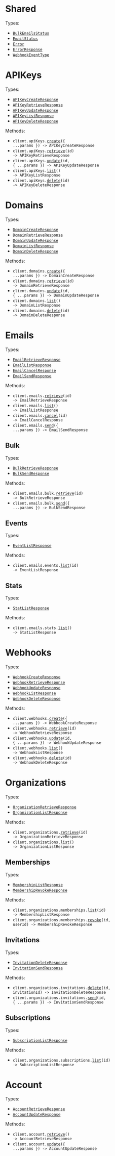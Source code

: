 # Shared

Types:

- <code><a href="./src/resources/shared.ts">BulkEmailsStatus</a></code>
- <code><a href="./src/resources/shared.ts">EmailStatus</a></code>
- <code><a href="./src/resources/shared.ts">Error</a></code>
- <code><a href="./src/resources/shared.ts">ErrorResponse</a></code>
- <code><a href="./src/resources/shared.ts">WebhookEventType</a></code>

# APIKeys

Types:

- <code><a href="./src/resources/api-keys.ts">APIKeyCreateResponse</a></code>
- <code><a href="./src/resources/api-keys.ts">APIKeyRetrieveResponse</a></code>
- <code><a href="./src/resources/api-keys.ts">APIKeyUpdateResponse</a></code>
- <code><a href="./src/resources/api-keys.ts">APIKeyListResponse</a></code>
- <code><a href="./src/resources/api-keys.ts">APIKeyDeleteResponse</a></code>

Methods:

- <code title="post /api-keys">client.apiKeys.<a href="./src/resources/api-keys.ts">create</a>({ ...params }) -> APIKeyCreateResponse</code>
- <code title="get /api-keys/{id}">client.apiKeys.<a href="./src/resources/api-keys.ts">retrieve</a>(id) -> APIKeyRetrieveResponse</code>
- <code title="put /api-keys/{id}">client.apiKeys.<a href="./src/resources/api-keys.ts">update</a>(id, { ...params }) -> APIKeyUpdateResponse</code>
- <code title="get /api-keys">client.apiKeys.<a href="./src/resources/api-keys.ts">list</a>() -> APIKeyListResponse</code>
- <code title="delete /api-keys/{id}">client.apiKeys.<a href="./src/resources/api-keys.ts">delete</a>(id) -> APIKeyDeleteResponse</code>

# Domains

Types:

- <code><a href="./src/resources/domains.ts">DomainCreateResponse</a></code>
- <code><a href="./src/resources/domains.ts">DomainRetrieveResponse</a></code>
- <code><a href="./src/resources/domains.ts">DomainUpdateResponse</a></code>
- <code><a href="./src/resources/domains.ts">DomainListResponse</a></code>
- <code><a href="./src/resources/domains.ts">DomainDeleteResponse</a></code>

Methods:

- <code title="post /domains">client.domains.<a href="./src/resources/domains.ts">create</a>({ ...params }) -> DomainCreateResponse</code>
- <code title="get /domains/{id}">client.domains.<a href="./src/resources/domains.ts">retrieve</a>(id) -> DomainRetrieveResponse</code>
- <code title="patch /domains/{id}">client.domains.<a href="./src/resources/domains.ts">update</a>(id, { ...params }) -> DomainUpdateResponse</code>
- <code title="get /domains">client.domains.<a href="./src/resources/domains.ts">list</a>() -> DomainListResponse</code>
- <code title="delete /domains/{id}">client.domains.<a href="./src/resources/domains.ts">delete</a>(id) -> DomainDeleteResponse</code>

# Emails

Types:

- <code><a href="./src/resources/emails/emails.ts">EmailRetrieveResponse</a></code>
- <code><a href="./src/resources/emails/emails.ts">EmailListResponse</a></code>
- <code><a href="./src/resources/emails/emails.ts">EmailCancelResponse</a></code>
- <code><a href="./src/resources/emails/emails.ts">EmailSendResponse</a></code>

Methods:

- <code title="get /emails/{id}">client.emails.<a href="./src/resources/emails/emails.ts">retrieve</a>(id) -> EmailRetrieveResponse</code>
- <code title="get /emails">client.emails.<a href="./src/resources/emails/emails.ts">list</a>() -> EmailListResponse</code>
- <code title="delete /emails/{id}">client.emails.<a href="./src/resources/emails/emails.ts">cancel</a>(id) -> EmailCancelResponse</code>
- <code title="post /emails">client.emails.<a href="./src/resources/emails/emails.ts">send</a>({ ...params }) -> EmailSendResponse</code>

## Bulk

Types:

- <code><a href="./src/resources/emails/bulk.ts">BulkRetrieveResponse</a></code>
- <code><a href="./src/resources/emails/bulk.ts">BulkSendResponse</a></code>

Methods:

- <code title="get /emails/bulk/{id}">client.emails.bulk.<a href="./src/resources/emails/bulk.ts">retrieve</a>(id) -> BulkRetrieveResponse</code>
- <code title="post /emails/bulk">client.emails.bulk.<a href="./src/resources/emails/bulk.ts">send</a>({ ...params }) -> BulkSendResponse</code>

## Events

Types:

- <code><a href="./src/resources/emails/events.ts">EventListResponse</a></code>

Methods:

- <code title="get /emails/{id}/events">client.emails.events.<a href="./src/resources/emails/events.ts">list</a>(id) -> EventListResponse</code>

## Stats

Types:

- <code><a href="./src/resources/emails/stats.ts">StatListResponse</a></code>

Methods:

- <code title="get /emails/stats">client.emails.stats.<a href="./src/resources/emails/stats.ts">list</a>() -> StatListResponse</code>

# Webhooks

Types:

- <code><a href="./src/resources/webhooks.ts">WebhookCreateResponse</a></code>
- <code><a href="./src/resources/webhooks.ts">WebhookRetrieveResponse</a></code>
- <code><a href="./src/resources/webhooks.ts">WebhookUpdateResponse</a></code>
- <code><a href="./src/resources/webhooks.ts">WebhookListResponse</a></code>
- <code><a href="./src/resources/webhooks.ts">WebhookDeleteResponse</a></code>

Methods:

- <code title="post /webhooks">client.webhooks.<a href="./src/resources/webhooks.ts">create</a>({ ...params }) -> WebhookCreateResponse</code>
- <code title="get /webhooks/{id}">client.webhooks.<a href="./src/resources/webhooks.ts">retrieve</a>(id) -> WebhookRetrieveResponse</code>
- <code title="put /webhooks/{id}">client.webhooks.<a href="./src/resources/webhooks.ts">update</a>(id, { ...params }) -> WebhookUpdateResponse</code>
- <code title="get /webhooks">client.webhooks.<a href="./src/resources/webhooks.ts">list</a>() -> WebhookListResponse</code>
- <code title="delete /webhooks/{id}">client.webhooks.<a href="./src/resources/webhooks.ts">delete</a>(id) -> WebhookDeleteResponse</code>

# Organizations

Types:

- <code><a href="./src/resources/organizations/organizations.ts">OrganizationRetrieveResponse</a></code>
- <code><a href="./src/resources/organizations/organizations.ts">OrganizationListResponse</a></code>

Methods:

- <code title="get /organizations/{id}">client.organizations.<a href="./src/resources/organizations/organizations.ts">retrieve</a>(id) -> OrganizationRetrieveResponse</code>
- <code title="get /organizations">client.organizations.<a href="./src/resources/organizations/organizations.ts">list</a>() -> OrganizationListResponse</code>

## Memberships

Types:

- <code><a href="./src/resources/organizations/memberships.ts">MembershipListResponse</a></code>
- <code><a href="./src/resources/organizations/memberships.ts">MembershipRevokeResponse</a></code>

Methods:

- <code title="get /organizations/{id}/memberships">client.organizations.memberships.<a href="./src/resources/organizations/memberships.ts">list</a>(id) -> MembershipListResponse</code>
- <code title="delete /organizations/{id}/memberships/{user_id}">client.organizations.memberships.<a href="./src/resources/organizations/memberships.ts">revoke</a>(id, userId) -> MembershipRevokeResponse</code>

## Invitations

Types:

- <code><a href="./src/resources/organizations/invitations.ts">InvitationDeleteResponse</a></code>
- <code><a href="./src/resources/organizations/invitations.ts">InvitationSendResponse</a></code>

Methods:

- <code title="delete /organizations/{id}/invitations/{invitation_id}">client.organizations.invitations.<a href="./src/resources/organizations/invitations.ts">delete</a>(id, invitationId) -> InvitationDeleteResponse</code>
- <code title="post /organizations/{id}/invitations">client.organizations.invitations.<a href="./src/resources/organizations/invitations.ts">send</a>(id, { ...params }) -> InvitationSendResponse</code>

## Subscriptions

Types:

- <code><a href="./src/resources/organizations/subscriptions.ts">SubscriptionListResponse</a></code>

Methods:

- <code title="get /organizations/{id}/subscriptions">client.organizations.subscriptions.<a href="./src/resources/organizations/subscriptions.ts">list</a>(id) -> SubscriptionListResponse</code>

# Account

Types:

- <code><a href="./src/resources/account.ts">AccountRetrieveResponse</a></code>
- <code><a href="./src/resources/account.ts">AccountUpdateResponse</a></code>

Methods:

- <code title="get /account">client.account.<a href="./src/resources/account.ts">retrieve</a>() -> AccountRetrieveResponse</code>
- <code title="patch /account">client.account.<a href="./src/resources/account.ts">update</a>({ ...params }) -> AccountUpdateResponse</code>

